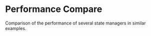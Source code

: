 # Performance Compare

Comparison of the performance of several state managers in similar examples.
